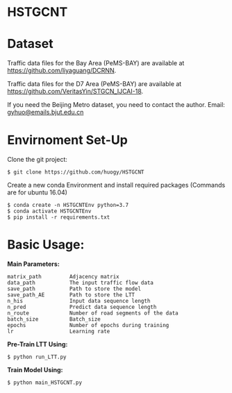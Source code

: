 # HSTGCNT 

# Dataset

Traffic data files for the Bay Area (PeMS-BAY) are available at https://github.com/liyaguang/DCRNN.

Traffic data files for the D7 Area (PeMS-BAY) are available at https://github.com/VeritasYin/STGCN_IJCAI-18.

If you need the Beijing Metro dataset, you need to contact the author. Email: gyhuo@emails.bjut.edu.cn


# Envirnoment Set-Up 

Clone the git project:

```
$ git clone https://github.com/huogy/HSTGCNT
```

Create a new conda Environment and install required packages (Commands are for ubuntu 16.04)

```
$ conda create -n HSTGCNTEnv python=3.7
$ conda activate HSTGCNTEnv
$ pip install -r requirements.txt
```

# Basic Usage:

**Main Parameters:**

```
matrix_path         Adjacency matrix
data_path           The input traffic flow data
save_path           Path to store the model
save_path_AE        Path to store the LTT
n_his               Input data sequence length
n_pred              Predict data sequence length
n_route             Number of road segments of the data
batch_size          Batch_size
epochs              Number of epochs during training
lr                  Learning rate
```

**Pre-Train LTT Using:**

```
$ python run_LTT.py
```

**Train Model Using:**

```
$ python main_HSTGCNT.py
```